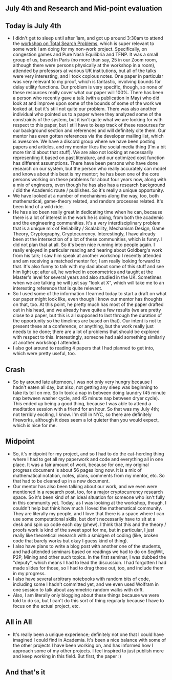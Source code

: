 ## July 4th and Research and Mid-point evaluation

## Today is July 4th
- I didn't get to sleep until after 1am, and got up around 3:30am to attend the [workshop on Total Search Problems](https://sites.google.com/view/total-search-workshop/),
which is super relevant to some work I am doing for my non-work project. Specifically, on congestion games and Pure Nash Equilibria and TFNP.
It was a small group of us, based in Paris (no more than say, 25 in our Zoom room, although there were persons physically at the workshop in a room), attended by professors at various UK institutions, but all of the talks were
very interesting, and I took copious notes. One paper in particular was very relevant to my proof, which is fantastic, involving bounds
for delay utility functions. Our problem is very specific, though, so none of these resources really cover what our paper will 100%.
There has been a person who recently gave a talk (with a publication in May) who did look at and improve upon some of the bounds of some of the work we looked at, but it's still not quite
our problem. There was also another individual who pointed us to a paper where they analyzed some of the constraints of the system, but it isn't quite what we are looking for with respect to this paper, but I still have to keep track of these resourses for our background section and references and will definitely cite them. Our mentor has even gotten references via the developer mailing list, which is awesome. We have a discord group where we have been posting papers and articles, and my mentor likes the social media thing (I'm a bit
more timid about that stuff). We are also not looking at necessarily representing it based on past literature, and our optimized cost function has different
assumptions.
There have been persons who have done research on our system, but the person who really accurately can model and knows about this best
is my mentor; he has been one of the core persons working on these problems for about four years now, along with a mix of engineers, even though he has also has 
a research background / did the Academic route / publishes. So it's really a unique opportunity. 
- We have looked at a number of mechanisms along the way, too, both mathematical, game-theory related, and random processes related. It's been
kind of a wild ride.
- He has also been really great in dedicating time when he can, because there is a lot of interest in the work he is doing, from both
the academic and the engineering communities. It's a very interdisciplinary problem that is a unique mix of Reliability / Scalability, Mechanism Design,
Game Theory, Cryptography, Cryptocurrency. Interestingly, I have already been at the intersection of a lot of these communities, which is funny. I did
not plan that at all.
So it's been nice running into people again. I really enjoyed in particular reading and hearing about Goldberg's work from his talk; I saw him speak at another workshop I recently 
attended and am receiving a matched mentor for; I am really looking forward to that. It's also funny to talk with my dad about some of this
stuff and see him light up; after all, he worked in econometrics and taught at the Master's level for several years and also studied in the UK. Sometimes when we are
talking he will just say "look at X", which will take me to an interesting reference that is quite relevant.
- So I used some of the information I learned today to start a draft on what our paper might look like, even though I know our mentor has thoughts on that, too.
At this point, he pretty much has most of the paper drafted out in his head, and we already have quite a few results (we are pretty close to a paper, but this is all supposed to last through the duration of the opportunity so the timelines are based on that). Our intent is not to present these at a conference, or anything, but the work really just needs to be done; there are a lot of problems
that should be explored with respect to this. Interestingly, someone had said something similarly at another workshop I attended.
- I also got around to reading 4 papers that I had planned to get into, which were pretty useful, too.

## Crash
- So by around late afternoon, I was not only very hungry because I hadn't eaten all day, but also, not getting any sleep was
beginning to take its toll on me. So In took a nap in between doing laundry (45 minute nap between washer cycle, and 45 minute
nap between dryer cycle). This ended up being a good thing, because I was able to attend a meditation session with a friend
for an hour. So that was my July 4th; not terribly exciting, I know. I'm still in NYC, so there are definitely fireworks, although it
does seem a lot quieter than you would expect, which is nice for me.

## Midpoint
- So, it's midpoint for my project, and so I had to do the cat-herding thing where I had to get all my paperwork and code and 
everything all in one place. It was a fair amount of work, because for one, my original progress document is about 56 pages long
now. It is a mix of mathematical notation, notes, plans, comments from my mentor, etc. So that had to be cleaned up in a new document.
- Our mentor has also been talking about our work, and we even were mentioned in a research post, too, for a major cryptocurrency research
space. So it's been kind of an ideal
situation for someone who isn't fully in this community yet. Today, as I was looking at the workshop, though, I couldn't help but
think how much I loved the mathematical community. They are literally my people, and I love that there is a space where I can use
some computational skills, but don't necessarily have to sit at a desk and spin up code each day (phew). I think that this and the
theory / proofs work is kind of the sweet spot for me, but in particular, I just really like theoretical research with a smidgen of coding
(like, broken code that barely works but okay I guess kind of thing).
- I also have plans to write a blog post with another one of the students, and had attended seminars based on readings we had to do
on SegWit, P2P, Mining and other such topics. In the first seminar, I was dubbed the "deputy", which means I had to lead the discussion.
I had forgotten I had made slides for those, so I had to drag those out, too, and include them in my progress.
- I also have several arbitrary notebooks with random bits of code, including some I hadn't committed yet, and we even used Wolfram in one session
to talk about asymmetric random walks with drift. 
- Also, I am literally only blogging about these things because we were told to do so, but I can't do this sort of thing regularly because I have
to focus on the actual project, etc.

## All in All
- It's really been a unique experience; definitely not one that I could have imagined I could find in Academia. It's been a nice balance
with some of the other projects I have been working on, and has informed how I approach some of my other projects. I feel inspired to just
publish more and keep working in this field. But first, the paper :)

## And that's it

